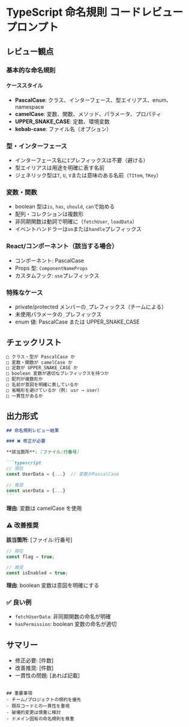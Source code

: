 # TypeScript 命名規則 コードレビュー プロンプト

## レビュー観点

### 基本的な命名規則

#### ケーススタイル

- **PascalCase**: クラス、インターフェース、型エイリアス、enum、namespace
- **camelCase**: 変数、関数、メソッド、パラメータ、プロパティ
- **UPPER_SNAKE_CASE**: 定数、環境変数
- **kebab-case**: ファイル名（オプション）

### 型・インターフェース

- インターフェース名に`I`プレフィックスは不要（避ける）
- 型エイリアスは用途を明確に表す名前
- ジェネリック型は`T`, `U`, `V`または意味のある名前（`TItem`, `TKey`）

### 変数・関数

- boolean 型は`is`, `has`, `should`, `can`で始める
- 配列・コレクションは複数形
- 非同期関数は動詞で明確に（`fetchUser`, `loadData`）
- イベントハンドラーは`on`または`handle`プレフィックス

### React/コンポーネント（該当する場合）

- コンポーネント: PascalCase
- Props 型: `ComponentNameProps`
- カスタムフック: `use`プレフィックス

### 特殊なケース

- private/protected メンバーの`_`プレフィックス（チームによる）
- 未使用パラメータの`_`プレフィックス
- enum 値: PascalCase または UPPER_SNAKE_CASE

## チェックリスト

```markdown
□ クラス・型が PascalCase か
□ 変数・関数が camelCase か
□ 定数が UPPER_SNAKE_CASE か
□ boolean 変数が適切なプレフィックスを持つか
□ 配列が複数形か
□ 名前が意図を明確に表しているか
□ 省略形を避けているか（例: usr → user）
□ 一貫性があるか
```

## 出力形式

````markdown
## 命名規則レビュー結果

### ❌ 修正が必要

**該当箇所**: [ファイル:行番号]

```typescript
// 現在
const UserData = {...}  // 変数がPascalCase

// 推奨
const userData = {...}
```
````

**理由**: 変数は camelCase を使用

### ⚠️ 改善推奨

**該当箇所**: [ファイル:行番号]

```typescript
// 現在
const flag = true;

// 推奨
const isEnabled = true;
```

**理由**: boolean 変数は意図を明確にする

### ✅ 良い例

- `fetchUserData`: 非同期関数の命名が明確
- `hasPermission`: boolean 変数の命名が適切

## サマリー

- 修正必要: [件数]
- 改善推奨: [件数]
- 一貫性の問題: [あれば記載]

```

## 重要事項
- チーム/プロジェクトの規約を優先
- 既存コードとの一貫性を重視
- 破壊的変更は慎重に検討
- ドメイン固有の命名規則を尊重
```
